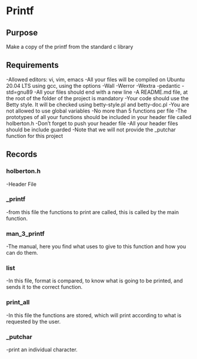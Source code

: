 # Printf

## Purpose

Make a copy of the printf from the standard c library

## Requirements

-Allowed editors: vi, vim, emacs
-All your files will be compiled on Ubuntu 20.04 LTS using gcc, using the options -Wall -Werror -Wextra -pedantic -std=gnu89
-All your files should end with a new line
-A README.md file, at the root of the folder of the project is mandatory
-Your code should use the Betty style. It will be checked using betty-style.pl and betty-doc.pl
-You are not allowed to use global variables
-No more than 5 functions per file
-The prototypes of all your functions should be included in your header file called holberton.h
-Don’t forget to push your header file
-All your header files should be include guarded
-Note that we will not provide the _putchar function for this project

## Records

### holberton.h
-Header File
### _printf
-from this file the functions to print are called, this is called by the main function.
### man_3_printf
-The manual, here you find what uses to give to this function and how you can do them.
### list
-In this file, format is compared, to know what is going to be printed, and sends it to the correct function.
### print_all
-In this file the functions are stored, which will print according to what is requested by the user.
### _putchar
-print an individual character.
